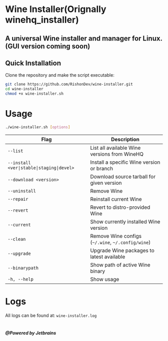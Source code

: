 # Wine Installer(Orignally winehq_installer)

A universal Wine installer and manager for Linux.  
(GUI version coming soon)
---

## Quick Installation

Clone the repository and make the script executable:

```bash
git clone https://github.com/RishonDev/wine-installer.git
cd wine-installer
chmod +x wine-installer.sh
```

# Usage
```bash
./wine-installer.sh [options]
```
| Flag                                      | Description                                       |
| ----------------------------------------- | ------------------------------------------------- |
| `--list`                                  | List all available Wine versions from WineHQ      |
| `--install <ver\|stable\|staging\|devel>` | Install a specific Wine version or branch         |
| `--download <version>`                    | Download source tarball for given version         |
| `--uninstall`                             | Remove Wine                                       |
| `--repair`                                | Reinstall current Wine                            |
| `--revert`                                | Revert to distro-provided Wine                    |
| `--current`                               | Show currently installed Wine version             |
| `--clean`                                 | Remove Wine configs (`~/.wine`, `~/.config/wine`) |
| `--upgrade`                               | Upgrade Wine packages to latest available         |
| `--binarypath`                            | Show path of active Wine binary                   |
| `-h, --help`                              | Show usage                                        |

# Logs
All logs can be found at: `wine-installer.log`
#
***@Powered by Jetbrains***
